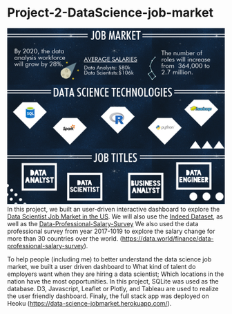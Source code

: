# Project-2-DataScience-job-market
![Data Science](Images/data-science-ultimate-guide-infographic.png)
In this project, we built an user-driven interactive dashboard to explore the [Data Scientist Job Market in the US](https://www.kaggle.com/sl6149/data-scientist-job-market-in-the-us).
We will also use the [Indeed Dataset](https://www.kaggle.com/elroyggj/indeed-dataset-data-scientistanalystengineer#indeed_job_dataset.csv), as well as the [Data-Professional-Salary-Survey](https://data.world/finance/data-professional-salary-survey)
We also used the data professional survey from year 2017-1019 to explore the salary change for more than 30 countries over the world. (https://data.world/finance/data-professional-salary-survey).
  
  To help people (including me) to better understand the data science job market, we built a user driven dashboard to What kind of talent do employers want when they are hiring a data scientist; 
  Which locations in the nation have the most opportunities. 
 In this project, SQLite was used as the database. D3, Javascript, Leaflet or Plotly, and Tableau are used to realize the user friendly dashboard.
 Finaly, the full stack app was deployed on Heoku (https://data-science-jobmarket.herokuapp.com/).
